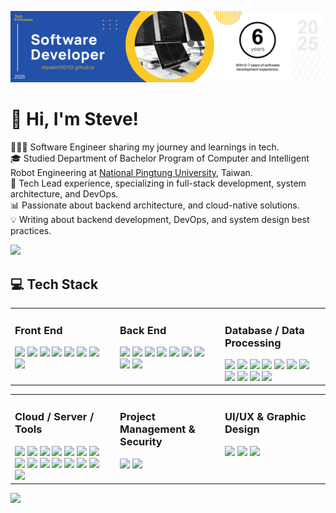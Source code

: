 ![](/assets/images/header.png)

# 👋 Hi, I'm Steve!

👨🏻‍💻 Software Engineer sharing my journey and learnings in tech. <br />
🎓 Studied Department of Bachelor Program of Computer and Intelligent Robot Engineering at [National Pingtung University](https://www.nptu.edu.tw/), Taiwan. <br />
🚀 Tech Lead experience, specializing in full-stack development, system architecture, and DevOps. <br />
📊 Passionate about backend architecture, and cloud-native solutions. <br />
💡 Writing about backend development, DevOps, and system design best practices. <br />

<!-- <p align="left">
  <img src="https://komarev.com/ghpvc/?username=stevelin100132&label=Profile%20views&color=0e75b6&style=flat" alt="stevelin100132" />
</p> -->

![](https://github-readme-stats.vercel.app/api?username=stevelin100132&show_icons=true&locale=en)

## 💻 Tech Stack

<table>
  <tr>
    <td valign="top" width="33%">
      <h3>Front End</h3>
      <img src="https://img.shields.io/badge/-HTML5-E34F26?style=flat&logo=html5&logoColor=white" />
      <img src="https://img.shields.io/badge/-CSS3-1572B6?style=flat&logo=css3&logoColor=white" />
      <img src="https://img.shields.io/badge/-Tailwind%20CSS-06B6D4?style=flat&logo=tailwindcss&logoColor=white" />
      <img src="https://img.shields.io/badge/-JavaScript-F7DF1E?style=flat&logo=javascript&logoColor=white" />
      <img src="https://img.shields.io/badge/-TypeScript-3178C6?style=flat&logo=typescript&logoColor=white" />
      <img src="https://img.shields.io/badge/-jQuery-0769AD?style=flat&logo=jquery&logoColor=white" />
      <img src="https://img.shields.io/badge/-Angular-DE0A39?style=flat&logo=angular&logoColor=white" />
      <img src="https://img.shields.io/badge/-Apached%20ECharts-AA344D?style=flat&logo=apacheecharts&logoColor=white" />
    </td>
    <td valign="top" width="33%">
      <h3>Back End</h3>
      <img src="https://img.shields.io/badge/-Node.js-339933?style=flat&logo=nodedotjs&logoColor=white" />
      <img src="https://img.shields.io/badge/-Nodemon-76D04B?style=flat&logo=nodemon&logoColor=white" />
      <img src="https://img.shields.io/badge/-Express-000000?style=flat&logo=express&logoColor=white" />
      <img src="https://img.shields.io/badge/-LoopBack-3F5DFF?style=flat&logo=loopback&logoColor=white" />
      <img src="https://img.shields.io/badge/-NestJS-E0234E?style=flat&logo=nestjs&logoColor=white" />
      <img src="https://img.shields.io/badge/-Electron-47848F?style=flat&logo=electron&logoColor=white" />
      <img src="https://img.shields.io/badge/-Mocha-8D6748?style=flat&logo=mocha&logoColor=white" />
      <img src="https://img.shields.io/badge/-Jasmine-8A4182?style=flat&logo=jasmine&logoColor=white" />
      <img src="https://img.shields.io/badge/-Playwright-2EAD33?style=flat&logo=playwright&logoColor=white" />
    </td>
    <td valign="top" width="33%">
      <h3>Database / Data Processing</h3>
      <img src="https://img.shields.io/badge/-PostgreSQL-4169E1?style=flat&logo=postgresql&logoColor=white" />
      <img src="https://img.shields.io/badge/-MySQL-4479A1?style=flat&logo=mysql&logoColor=white" />
      <img src="https://img.shields.io/badge/-MariaDB-003545?style=flat&logo=mariadb&logoColor=white" />
      <img src="https://img.shields.io/badge/-Redis-DC382D?style=flat&logo=redis&logoColor=white" />
      <img src="https://img.shields.io/badge/-Elasticsearch-2DBED4?style=flat&logo=elasticsearch&logoColor=white" />
      <img src="https://img.shields.io/badge/-OpenSearch-005EB8?style=flat&logo=opensearch&logoColor=white" />
      <img src="https://img.shields.io/badge/-MinIO-C72E49?style=flat&logo=minio&logoColor=white" />
      <img src="https://img.shields.io/badge/-Apache%20Kafka-231F20?style=flat&logo=apachekafka&logoColor=white" />
      <img src="https://img.shields.io/badge/-MQTT-660066?style=flat&logo=mqtt&logoColor=white" />
      <img src="https://img.shields.io/badge/-Apache%20NiFi-6F8A95?style=flat&logo=apachenifi&logoColor=white" />
      <img src="https://img.shields.io/badge/-Apache%20Airflow-017CEE?style=flat&logo=apacheairflow&logoColor=white" />
    </td>
  </tr>
</table>

<table>
  <tr>
    <td valign="top" width="33%">
      <h3>Cloud / Server / Tools</h3>
      <img src="https://img.shields.io/badge/-Git-F05032?style=flat&logo=git&logoColor=white" />
      <img src="https://img.shields.io/badge/-GitLab-FC6D26?style=flat&logo=gitlab&logoColor=white" />
      <img src="https://img.shields.io/badge/-NGINX-009639?style=flat&logo=nginx&logoColor=white" />
      <img src="https://img.shields.io/badge/-Nginx%20Proxy%20Manager-F15833?style=flat&logo=nginxproxymanager&logoColor=white" />
      <img src="https://img.shields.io/badge/-ArgoCD-EF7B4D?style=flat&logo=argo&logoColor=white" />
      <img src="https://img.shields.io/badge/-Docker-2496ED?style=flat&logo=docker&logoColor=white" />
      <img src="https://img.shields.io/badge/-Harbor-60B932?style=flat&logo=harbor&logoColor=white" />
      <img src="https://img.shields.io/badge/-Kubernetes-326CE5?style=flat&logo=kubernetes&logoColor=white" />
      <img src="https://img.shields.io/badge/-Prometheus-E6522C?style=flat&logo=prometheus&logoColor=white" />
      <img src="https://img.shields.io/badge/-Grafana-F46800?style=flat&logo=grafana&logoColor=white" />
      <img src="https://img.shields.io/badge/-Loki-F46800?style=flat&logo=loki&logoColor=white" />
      <img src="https://img.shields.io/badge/-Opsgenie-172B4D?style=flat&logo=opsgenie&logoColor=white" />
      <img src="https://img.shields.io/badge/-Matomo-3152A0?style=flat&logo=matomo&logoColor=white" />
      <img src="https://img.shields.io/badge/-Vault-FFEC6E?style=flat&logo=vault&logoColor=white" />
      <img src="https://img.shields.io/badge/-Postman-FF6C37?style=flat&logo=postman&logoColor=white" />
    </td>
    <td valign="top" width="33%">
      <h3>Project Management & Security</h3>
      <img src="https://img.shields.io/badge/-Jira-0052CC?style=flat&logo=jira&logoColor=white" />
      <img src="https://img.shields.io/badge/-Confluence-172B4D?style=flat&logo=confluence&logoColor=white" />
    </td>
    <td valign="top" width="33%">
      <h3>UI/UX & Graphic Design</h3>
      <img src="https://img.shields.io/badge/-Figma-F24E1E?style=flat&logo=figma&logoColor=white" />
      <img src="https://img.shields.io/badge/-Adobe%20Photoshop-31A8FF?style=flat&logo=adobephotoshop&logoColor=white" />
      <img src="https://img.shields.io/badge/-Adobe%20Illustrator-FF9A00?style=flat&logo=adobeillustrator&logoColor=white" />
    </td>
  </tr>
</table>

![](https://github-readme-stats.vercel.app/api/top-langs?username=stevelin100132&show_icons=true&locale=en&layout=compact)
